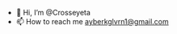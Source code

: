 - 👋 Hi, I’m @Crosseyeta
- 📫 How to reach me ayberkglvrn1@gmail.com

<!---
Crosseyeta/Crosseyeta is a ✨ special ✨ repository because its `README.md` (this file) appears on your GitHub profile.
You can click the Preview link to take a look at your changes.
--->
